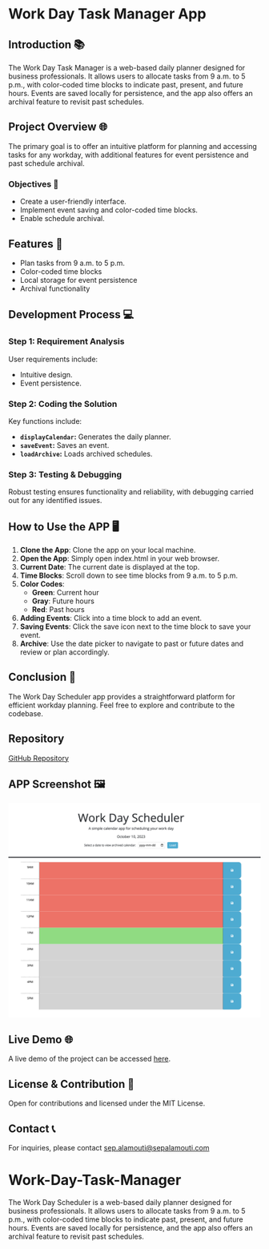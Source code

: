 
# Work Day Task Manager App

## Introduction 📚

The Work Day Task Manager is a web-based daily planner designed for business professionals. It allows users to allocate tasks from 9 a.m. to 5 p.m., with color-coded time blocks to indicate past, present, and future hours. Events are saved locally for persistence, and the app also offers an archival feature to revisit past schedules.

## Project Overview 🌐

The primary goal is to offer an intuitive platform for planning and accessing tasks for any workday, with additional features for event persistence and past schedule archival.

### Objectives 🎯

- Create a user-friendly interface.
- Implement event saving and color-coded time blocks.
- Enable schedule archival.

## Features 📝

- Plan tasks from 9 a.m. to 5 p.m.
- Color-coded time blocks
- Local storage for event persistence
- Archival functionality

## Development Process 💻

### Step 1: Requirement Analysis

User requirements include:
- Intuitive design.
- Event persistence.

### Step 2: Coding the Solution

Key functions include:

- **`displayCalendar`:** Generates the daily planner.
- **`saveEvent`:** Saves an event.
- **`loadArchive`:** Loads archived schedules.

### Step 3: Testing & Debugging

Robust testing ensures functionality and reliability, with debugging carried out for any identified issues.

## How to Use the APP 🖥️

1. **Clone the App**: Clone the app on your local machine.
1. **Open the App**: Simply open index.html in your web browser.
2. **Current Date**: The current date is displayed at the top.
3. **Time Blocks**: Scroll down to see time blocks from 9 a.m. to 5 p.m.
4. **Color Codes**:
    - **Green**: Current hour
    - **Gray**: Future hours
    - **Red**: Past hours
5. **Adding Events**: Click into a time block to add an event.
6. **Saving Events**: Click the save icon next to the time block to save your event.
7. **Archive**: Use the date picker to navigate to past or future dates and review or plan accordingly.

## Conclusion 🏁

The Work Day Scheduler app provides a straightforward platform for efficient workday planning. Feel free to explore and contribute to the codebase.

## Repository
[GitHub Repository](https://github.com/MrSep01/Work-Day-Task-Manager)


## APP Screenshot 🖼️

![App-Demo](./assets/images/work-day-task-manager.png)

## Live Demo 🌐
A live demo of the project can be accessed [here](https://mrsep01.github.io/Work-Day-Task-Manager).


## License & Contribution 📜

Open for contributions and licensed under the MIT License.

## Contact 📞

For inquiries, please contact sep.alamouti@sepalamouti.com

# Work-Day-Task-Manager
The Work Day Scheduler is a web-based daily planner designed for business professionals. It allows users to allocate tasks from 9 a.m. to 5 p.m., with color-coded time blocks to indicate past, present, and future hours. Events are saved locally for persistence, and the app also offers an archival feature to revisit past schedules.

